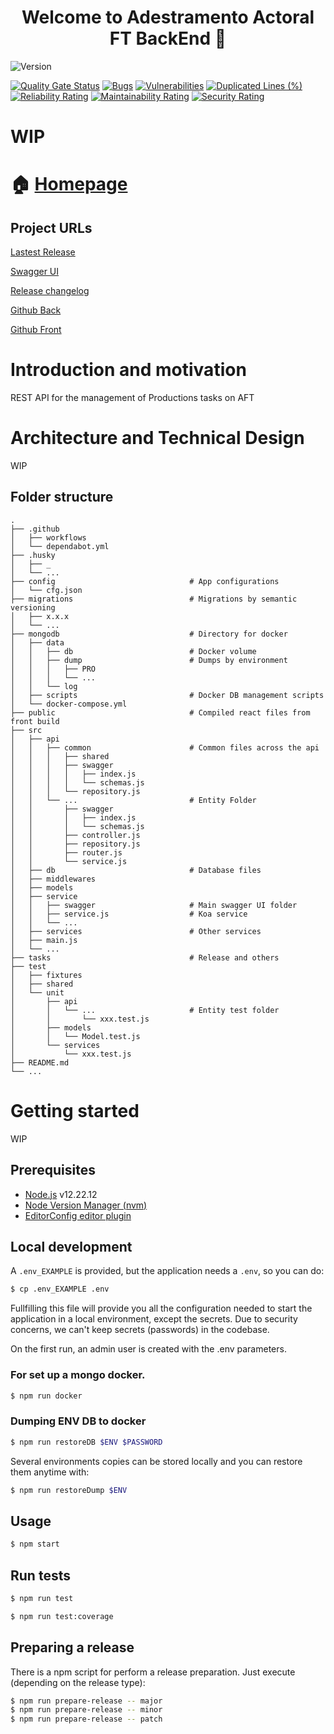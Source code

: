 <h1 align="center">Welcome to Adestramento Actoral FT BackEnd 👋</h1>
<p>
  <img alt="Version" src="https://img.shields.io/badge/version-0.1.0-blue.svg?cacheSeconds=2592000" />
    <!-- <img alt="Documentation" src="https://img.shields.io/badge/documentation-yes-brightgreen.svg" target="_blank" /> -->
  </a>
</p>


[![Quality Gate Status](https://sonarcloud.io/api/project_badges/measure?project=vinjatovix_AFT-back&metric=alert_status)](https://sonarcloud.io/summary/new_code?id=vinjatovix_AFT-back)
[![Bugs](https://sonarcloud.io/api/project_badges/measure?project=vinjatovix_AFT-back&metric=bugs)](https://sonarcloud.io/summary/new_code?id=vinjatovix_AFT-back)
[![Vulnerabilities](https://sonarcloud.io/api/project_badges/measure?project=vinjatovix_AFT-back&metric=vulnerabilities)](https://sonarcloud.io/summary/new_code?id=vinjatovix_AFT-back)
[![Duplicated Lines (%)](https://sonarcloud.io/api/project_badges/measure?project=vinjatovix_AFT-back&metric=duplicated_lines_density)](https://sonarcloud.io/summary/new_code?id=vinjatovix_AFT-back)
[![Reliability Rating](https://sonarcloud.io/api/project_badges/measure?project=vinjatovix_AFT-back&metric=reliability_rating)](https://sonarcloud.io/summary/new_code?id=vinjatovix_AFT-back)
[![Maintainability Rating](https://sonarcloud.io/api/project_badges/measure?project=vinjatovix_AFT-back&metric=sqale_rating)](https://sonarcloud.io/summary/new_code?id=vinjatovix_AFT-back)
[![Security Rating](https://sonarcloud.io/api/project_badges/measure?project=vinjatovix_AFT-back&metric=security_rating)](https://sonarcloud.io/summary/new_code?id=vinjatovix_AFT-back)

# WIP

# 🏠 [Homepage](https://github.com/vinjatovix/AFT-back)
## Project URLs

[Lastest Release](https://aft-back.herokuapp.com)

[Swagger UI](https://aft-back.herokuapp.com/doc)

[Release changelog](https://github.com/vinjatovix/AFT-back/compare/0.0.1...0.1.0)

[Github Back](https://github.com/vinjatovix/AFT-back)

[Github Front](https://github.com/vinjatovix/aft-front)



# Introduction and motivation

REST API for the management of Productions tasks on AFT

# Architecture and Technical Design

WIP
## Folder structure

    .
    ├── .github
    │   ├── workflows
    │   └── dependabot.yml
    ├── .husky
    │   ├── _
    │   └── ...
    ├── config                              # App configurations
    │   └── cfg.json
    ├── migrations                          # Migrations by semantic versioning
    │   ├── x.x.x
    │   └── ...
    ├── mongodb                             # Directory for docker
    │   ├── data
    │   │   ├── db                          # Docker volume
    │   │   ├── dump                        # Dumps by environment
    │   │   │   ├── PRO
    │   │   │   └── ...
    │   │   └── log
    │   ├── scripts                         # Docker DB management scripts
    │   └── docker-compose.yml
    ├── public                              # Compiled react files from front build
    ├── src
    │   ├── api
    │   │   ├── common                      # Common files across the api
    │   │   │   ├── shared
    │   │   │   ├── swagger
    │   │   │   │   ├── index.js
    │   │   │   │   └── schemas.js
    │   │   │   └── repository.js
    │   │   └── ...                         # Entity Folder
    │   │       ├── swagger
    │   │       │   ├── index.js
    │   │       │   └── schemas.js
    │   │       ├── controller.js
    │   │       ├── repository.js
    │   │       ├── router.js
    │   │       └── service.js
    │   ├── db                              # Database files
    │   ├── middlewares
    │   ├── models
    │   ├── service
    │   │   ├── swagger                     # Main swagger UI folder
    │   │   ├── service.js                  # Koa service
    │   │   └── ...
    │   ├── services                        # Other services
    │   ├── main.js
    │   └── ...
    ├── tasks                               # Release and others
    ├── test
    │   ├── fixtures
    │   ├── shared
    │   └── unit
    │       ├── api
    │       │   └── ...                     # Entity test folder
    │       │       └── xxx.test.js
    │       ├── models
    │       │   └── Model.test.js
    │       └── services
    │           └── xxx.test.js
    ├── README.md
    └── ...

# Getting started

WIP

## Prerequisites

- [Node.js](https://nodejs.org/es/) v12.22.12
- [Node Version Manager (nvm)](https://github.com/nvm-sh/nvm)
- [EditorConfig editor plugin](https://marketplace.visualstudio.com/items?itemName=EditorConfig.EditorConfig)

## Local development

A `.env_EXAMPLE` is provided, but the application needs a `.env`, so you can do:

```sh
$ cp .env_EXAMPLE .env
```

Fullfilling this file will provide you all the configuration needed
to start the application in a local environment, except the secrets.
Due to security concerns, we can't keep secrets (passwords) in the codebase.

On the first run, an admin user is created with the .env parameters.

### For set up a mongo docker.

```sh
$ npm run docker
```

### Dumping ENV DB to docker

```sh
$ npm run restoreDB $ENV $PASSWORD
```

Several environments copies can be stored locally and you can restore them anytime with:

```sh
$ npm run restoreDump $ENV
```

## Usage

```sh
$ npm start
```

## Run tests

```sh
$ npm run test

$ npm run test:coverage
```






<!--

#### Swagger

#### Validation Checks

### Useful links

### Log management, Metrics and Tracing -->

## Preparing a release

There is a npm script for perform a release preparation. Just execute (depending on the release type):

```sh
$ npm run prepare-release -- major
$ npm run prepare-release -- minor
$ npm run prepare-release -- patch
```

<!-- ## Contributors

## 🤝 Contributing -->
